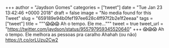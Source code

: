 
+++
author = "Jaydson Gomes"
categories = ["tweet"]
date = "Tue Jan 23 13:42:46 +0000 2018"
draft = false
image = "No media found for this Tweet"
slug = "659189e94b0fef197ee628c4ff97f2b2e1f2eeaa"
tags = ["tweet"]
title = """😱😱😱 Ah o tempo. Ele me..."""
tweet = true
tweet_url = "https://twitter.com/jaydson/status/955797959345520640"
+++
😱😱😱 Ah o tempo. Ele melhora as pessoas pra caralho Ahahah (ou não) https://t.co/orLUzu2Cw2
